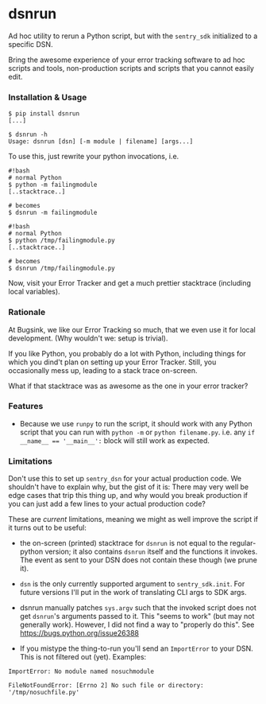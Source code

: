 # dsnrun

Ad hoc utility to rerun a Python script, but with the `sentry_sdk` initialized
to a specific DSN.

Bring the awesome experience of your error tracking software to ad hoc scripts
and tools, non-production scripts and scripts that you cannot easily edit.

### Installation & Usage

```
$ pip install dsnrun
[...]

$ dsnrun -h
Usage: dsnrun [dsn] [-m module | filename] [args...]
```

To use this, just rewrite your python invocations, i.e.

```
#!bash
# normal Python
$ python -m failingmodule
[..stacktrace..]

# becomes
$ dsnrun -m failingmodule
```

```
#!bash
# normal Python
$ python /tmp/failingmodule.py
[..stacktrace..]

# becomes
$ dsnrun /tmp/failingmodule.py
```

Now, visit your Error Tracker and get a much prettier stacktrace (including
local variables).

### Rationale

At Bugsink, we like our Error Tracking so much, that we even use it for local
development. (Why wouldn't we: setup is trivial).

If you like Python, you probably do a lot with Python, including things for
which you dind't plan on setting up your Error Tracker. Still, you occasionally
mess up, leading to a stack trace on-screen.

What if that stacktrace was as awesome as the one in your error tracker?

### Features

* Because we use `runpy` to run the script, it should work with any Python
  script that you can run with `python -m` or `python filename.py`. i.e. any
  `if __name__ == '__main__':` block will still work as expected.

### Limitations

Don't use this to set up `sentry_dsn` for your actual production code. We
shouldn't have to explain why, but the gist of it is: There may very well be
edge cases that trip this thing up, and why would you break production if you
can just add a few lines to your actual production code?

These are _current_ limitations, meaning we might as well improve the script
if it turns out to be useful:

* the on-screen (printed) stacktrace for `dsnrun` is not equal to the
  regular-python version; it also contains `dsnrun` itself and the functions
  it invokes. The event as sent to your DSN does not contain these though (we
  prune it).

* `dsn` is the only currently supported argument to `sentry_sdk.init`. For
  future versions I'll put in the work of translating CLI args to SDK args.

* dsnrun manually patches `sys.argv` such that the invoked script does not
  get `dsnrun`'s arguments passed to it. This "seems to work" (but may not
  generally work). However, I did not find a way to "properly do this".
  See https://bugs.python.org/issue26388

* If you mistype the thing-to-run you'll send an `ImportError` to your DSN.
  This is not filtered out (yet). Examples:

```
ImportError: No module named nosuchmodule

FileNotFoundError: [Errno 2] No such file or directory: '/tmp/nosuchfile.py'
```

